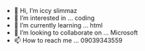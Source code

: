 - 👋 Hi, I’m iccy slimmaz
- 👀 I’m interested in ... coding
- 🌱 I’m currently learning ... html
- 💞️ I’m looking to collaborate on ... Microsoft 
- 📫 How to reach me ... 09039343559

<!---
IccySlimmaz/IccySlimmaz is a ✨ special ✨ repository because its `README.md` (this file) appears on your GitHub profile.
You can click the Preview link to take a look at your changes.
--->
